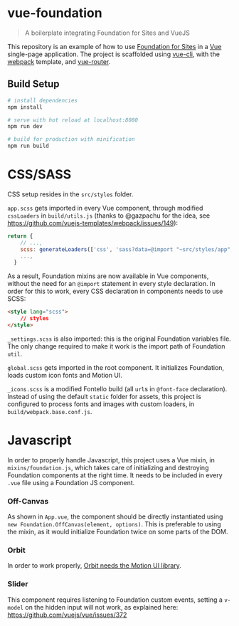# vue-foundation

> A boilerplate integrating Foundation for Sites and VueJS

This repository is an example of how to use [Foundation for Sites](https://github.com/zurb/foundation-sites) in a [Vue](https://github.com/vuejs/vue) single-page application. The project is scaffolded using [vue-cli](https://github.com/vuejs/vue-cli), with the [webpack](https://github.com/vuejs-templates/webpack) template, and [vue-router](https://github.com/vuejs/vue-router). 

## Build Setup

``` bash
# install dependencies
npm install

# serve with hot reload at localhost:8080
npm run dev

# build for production with minification
npm run build
```

# CSS/SASS

CSS setup resides in the `src/styles` folder.

`app.scss` gets imported in every Vue component, through modified `cssLoaders` in `build/utils.js` (thanks to @gazpachu for the idea, see https://github.com/vuejs-templates/webpack/issues/149):
```js
return {
    // ...,
    scss: generateLoaders(['css', 'sass?data=@import "~src/styles/app";']), // 
    ...,
  }
```
As a result, Foundation mixins are now available in Vue components, without the need for an `@import` statement in every style declaration. In order for this to work, every CSS declaration in components needs to use SCSS:

```html
<style lang="scss">
    // styles
</style>
```

`_settings.scss` is also imported: this is the original Foundation variables file. The only change required to make it work is the import path of Foundation `util`. 

`global.scss` gets imported in the root component. It initializes Foundation, loads custom icon fonts and Motion UI.

`_icons.scss` is a modified Fontello build (all `url`s in `@font-face` declaration). Instead of using the default `static` folder for assets, this project is configured to process fonts and images with custom loaders, in `build/webpack.base.conf.js`.

# Javascript

In order to properly handle Javascript, this project uses a Vue mixin, in `mixins/foundation.js`, which takes care of initializing and destroying Foundation components at the right time. It needs to be included in every `.vue` file using a Foundation JS component. 

### Off-Canvas
As shown in `App.vue`, the component should be directly instantiated using `new Foundation.OffCanvas(element, options)`. This is preferable to using the mixin, as it would initialize Foundation twice on some parts of the DOM.

### Orbit
In order to work properly, [Orbit needs the Motion UI library](http://foundation.zurb.com/sites/docs/orbit.html#using-animation).

### Slider
This component requires listening to Foundation custom events, setting a `v-model` on the hidden input will not work, as explained here:  https://github.com/vuejs/vue/issues/372
